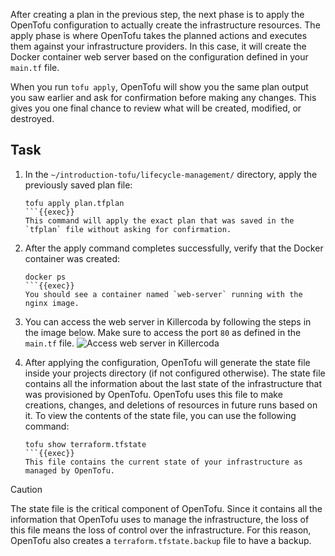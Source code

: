 After creating a plan in the previous step, the next phase is to apply the OpenTofu configuration to actually create the infrastructure resources. 
The apply phase is where OpenTofu takes the planned actions and executes them against your infrastructure providers. In this case, it will create the Docker 
container web server based on the configuration defined in your `main.tf` file.

When you run `tofu apply`, OpenTofu will show you the same plan output you saw earlier and ask for confirmation before making any changes.
This gives you one final chance to review what will be created, modified, or destroyed.

## Task
1. In the `~/introduction-tofu/lifecycle-management/` directory, apply the previously saved plan file:
   ```shell
   tofu apply plan.tfplan
   ```{{exec}}
   This command will apply the exact plan that was saved in the `tfplan` file without asking for confirmation.

2. After the apply command completes successfully, verify that the Docker container was created:
   ```shell
   docker ps
   ```{{exec}}
   You should see a container named `web-server` running with the nginx image.
   
3. You can access the web server in Killercoda by following the steps in the image below. Make sure to access the port `80` as defined in the `main.tf` file.
   ![Access web server in Killercoda](./../assets/access_ports_killercoda.png)

4. After applying the configuration, OpenTofu will generate the state file inside your projects directory (if not configured otherwise). 
The state file contains all the information about the last state of the infrastructure that was provisioned by OpenTofu. 
OpenTofu uses this file to make creations, changes, and deletions of resources in future runs based on it.
To view the contents of the state file, you can use the following command:
   ```shell
   tofu show terraform.tfstate
   ```{{exec}}
   This file contains the current state of your infrastructure as managed by OpenTofu.

> [!CAUTION]
> The state file is the critical component of OpenTofu. Since it contains all the information that OpenTofu uses to manage the infrastructure, 
> the loss of this file means the loss of control over the infrastructure. For this reason, OpenTofu also creates 
> a `terraform.tfstate.backup` file to have a backup.
